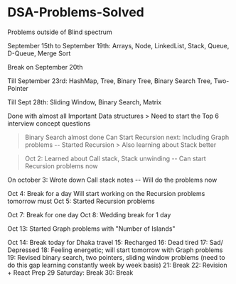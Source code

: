 # DSA-Problems-Solved
Problems outside of Blind spectrum

September 15th to September 19th: Arrays, Node, LinkedList, Stack, Queue, D-Queue, Merge Sort 

Break on September 20th

Till September 23rd: HashMap, Tree, Binary Tree, Binary Search Tree, Two-Pointer 

Till Sept 28th: Sliding Window, Binary Search, Matrix

Done with almost all Important Data structures > Need to start the Top 6 interview concept questions 
> Binary Search almost done
> Can Start Recursion next: Including Graph problems
--
Started Recursion > Also learning about Stack better

> Oct 2: Learned about Call stack, Stack unwinding
-- Can start Recursion problems now

On october 3: Wrote down Call stack notes
-- Will do the problems now

Oct 4: Break for a day
Will start working on the Recursion problems tomorrow must
Oct 5: Started Recursion problems

Oct 7: Break for one day
Oct 8: Wedding break for 1 day

Oct 13: Started Graph problems with "Number of Islands"

Oct 14: Break today for Dhaka travel
15: Recharged
16: Dead tired
17: Sad/ Depressed
18: Feeling energetic; will start tomorrow with Graph problems
19: Revised binary search, two pointers, sliding window problems (need to do this gap learning constantly week by week basis)
21: Break
22: Revision + React Prep
29 Saturday: Break
30: Break
